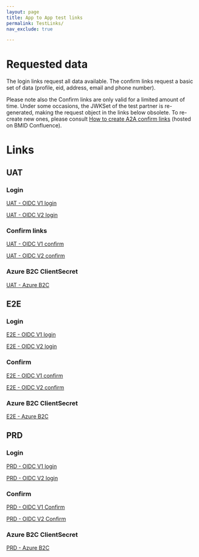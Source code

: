 ```yaml
---
layout: page
title: App to App test links
permalink: TestLinks/
nav_exclude: true

---
```


# Requested data

The login links request all data available.
The confirm links request a basic set of data (profile, eid, address, email and phone number).

Please note also the Confirm links are only valid for a limited amount of time. Under some occasions, the JWKSet of the test partner is re-generated, making the request object in the links below obsolete. To re-create new ones, please consult <a href="https://confluence.belgianmobileid.be/display/ITSME/How+to+create+A2A+Confirm+links" target="blank">How to create A2A confirm links</a> (hosted on BMID Confluence).

# Links

## UAT

### Login
<a href="https%3A%2F%2Fuatmerchant.itsme.be%2Foidc%2Fauthorization%3Fredirect_uri%3Dhttps%253A%252F%252Fcore-emulators-ssl.default-clu01.mgmt.belgianmobileid.be%252Fopenidclient%252Fuat_OIDC_TEST1%252Fauthz_cb%26response_type%3Dcode%26client_id%3DOIDC_TEST1%26scope%3Dopenid%2Bservice%253AOIDC_TEST1_LOGIN%2Bprofile%2Bphone%2Bemail%2Baddress%2Beid%26state%3Danystate%26nonce%3Danonce%26prompt%3Dlogin%2Bconsent%26max_age%3D1%26claims%3D%7B%2522userinfo%2522%3A%7B%2522tag%3Asixdots.be%2C2020-03%3Aclaim_birthdate_as_string%2522%3Anull%2C%2522tag%3Asixdots.be%2C2016-06%3Aclaim_nationality%2522%3Anull%2C%2522tag%3Asixdots.be%2C2016-06%3Aclaim_eid%2522%3Anull%2C%2522tag%3Asixdots.be%2C2016-06%3Aclaim_city_of_birth%2522%3Anull%2C%2522tag%3Asixdots.be%2C2016-06%3Aclaim_country_of_birth%2522%3Anull%2C%2522tag%3Asixdots.be%2C2017-05%3Aclaim_device%2522%3Anull%2C%2522tag%3Asixdots.be%2C2017-05%3Aclaim_transaction_info%2522%3Anull%2C%2522tag%3Asixdots.be%2C2017-05%3Aclaim_photo%2522%3Anull%7D%7D" target="blank">UAT - OIDC V1 login</a>
      
<a href="https%3A%2F%2Fidp.uat.itsme.services%2Fv2%2Fauthorization%3Fresponse_type%3Dcode%26client_id%3DOIDC_TEST1%26redirect_uri%3Dhttps%253A%252F%252Fcore-emulators-ssl.default-clu01.mgmt.belgianmobileid.be%252Fopenidclient%252Fuat_OIDC_TEST1_I18N%252Fauthz_cb_withPicture%26scope%3Dopenid%2Bservice%253AOIDC_TEST1_LOGIN_I18N%2Bprofile%2Bphone%2Bemail%2Baddress%2Beid%26state%3Danystate%26nonce%3Danonce%26prompt%3Dlogin%26max_age%3D1%26claims%3D%7B%2522userinfo%2522%3A%7B%2522http%3A%2F%2Fitsme.services%2Fv2%2Fclaim%2FBENationalNumber%2522%3Anull%2C%20%2522http%3A%2F%2Fitsme.services%2Fv2%2Fclaim%2Fclaim_citizenship%2522%3Anull%2C%2522http%3A%2F%2Fitsme.services%2Fv2%2Fclaim%2Fplace_of_birth%2522%3Anull%2C%2522http%3A%2F%2Fitsme.services%2Fv2%2Fclaim%2Fphysical_person_photo%2522%3Anull%2C%2522http%3A%2F%2Fitsme.services%2Fv2%2Fclaim%2Fbirthdate_as_string%2522%3Anull%2C%2522http%3A%2F%2Fitsme.services%2Fv2%2Fclaim%2Fclaim_device%2522%3Anull%2C%2522http%3A%2F%2Fitsme.services%2Fv2%2Fclaim%2Ftransaction_info%2522%3Anull%2C%2522http%3A%2F%2Fitsme.services%2Fv2%2Fclaim%2FvalidityFrom%2522%3Anull%2C%2522http%3A%2F%2Fitsme.services%2Fv2%2Fclaim%2FvalidityTo%2522%3Anull%2C%2522http%3A%2F%2Fitsme.services%2Fv2%2Fclaim%2FIDDocumentSN%2522%3Anull%2C%2522http%3A%2F%2Fitsme.services%2Fv2%2Fclaim%2FIDDocumentType%2522%3Anull%2C%2522http%3A%2F%2Fitsme.services%2Fv2%2Fclaim%2Fclaim_luxtrust_ssn%2522%3Anull%2C%2522http%3A%2F%2Fitsme.services%2Fv2%2Fclaim%2FBENationalNumber%2522%3Anull%2C%2522http%3A%2F%2Fitsme.services%2Fv2%2Fclaim%2Fclaim_nl_bsn%2522%3Anull%7D%7D" target="blank">UAT - OIDC V2 login</a>

### Confirm links
<a href="https://uatmerchant.itsme.be/oidc/authorization?response_type=code&client_id=OIDC_TEST1&redirect_uri=https%3A%2F%2Fcore-emulators-ssl.default-clu01.mgmt.belgianmobileid.be%2Fopenidclient%2Fuat_OIDC_TEST1%2Fauthz_cb&scope=openid+service%3AOIDC_TEST1_APPROVAL+profile+phone+email+address+eid&state=anystate&nonce=anonce&prompt=login+consent&max_age=1&claims=%7B%22userinfo%22%3A%7B%22name%22%3A%7B%22essential%22%3Atrue%7D%7D%7D&request_uri=https://belgianmobileid.github.io:443/slate/RequestObject_UAT_OIDCv1.json" target="blank">UAT - OIDC V1 confirm</a>

<a href="https://idp.uat.itsme.services/v2/authorization?response_type=code&client_id=OIDC_TEST1&redirect_uri=https%3A%2F%2Fcore-emulators-ssl.default-clu01.mgmt.belgianmobileid.be%2Fopenidclient%2Fuat_OIDC_TEST1_I18N%2Fauthz_cb_withPicture&scope=openid+service%3AOIDC_TEST1_APPROVAL_I18N+profile+phone+email+address+eid&state=anystate&nonce=anonce&prompt=login+consent&max_age=1&claims=%7B%22userinfo%22%3A%7B%22name%22%3A%7B%22essential%22%3Atrue%7D%7D%7D&request_uri=https://belgianmobileid.github.io:443/slate/RequestObject_UAT_OIDCv2.json" target="blank">UAT - OIDC V2 confirm</a>

### Azure B2C ClientSecret

<a href="https://itsmedigitalidb2cuat.b2clogin.com/itsmedigitalidb2cuat.onmicrosoft.com/oauth2/v2.0/authorize?p=B2C_1_itsme_test&client_id=97c86891-c64f-41e6-aeb5-fa73b6805959&nonce=defaultNonce&redirect_uri=https%3A%2F%2Fjwt.ms&scope=openid&response_type=id_token&prompt=login" target="blank">UAT - Azure B2C</a>

    
## E2E

### Login

<a href="https://e2emerchant.itsme.be/oidc/authorization?redirect_uri=https%3A%2F%2Fcore-emulators-ssl.default-clu01.mgmt.belgianmobileid.be%2Fopenidclient%2Fe2e_OIDC_TEST1%2Fauthz_cb&response_type=code&client_id=OIDC_TEST1&scope=openid+service%3AOIDC_TEST1_LOGIN+profile+phone+email+address+eid&state=anystate&nonce=anonce&prompt=login+consent&max_age=1%26claims%3D%7B%2522userinfo%2522%3A%7B%2522tag%3Asixdots.be%2C2020-03%3Aclaim_birthdate_as_string%2522%3Anull%2C%2522tag%3Asixdots.be%2C2016-06%3Aclaim_nationality%2522%3Anull%2C%2522tag%3Asixdots.be%2C2016-06%3Aclaim_eid%2522%3Anull%2C%2522tag%3Asixdots.be%2C2016-06%3Aclaim_city_of_birth%2522%3Anull%2C%2522tag%3Asixdots.be%2C2016-06%3Aclaim_country_of_birth%2522%3Anull%2C%2522tag%3Asixdots.be%2C2017-05%3Aclaim_device%2522%3Anull%2C%2522tag%3Asixdots.be%2C2017-05%3Aclaim_transaction_info%2522%3Anull%2C%2522tag%3Asixdots.be%2C2017-05%3Aclaim_photo%2522%3Anull%7D%7D" target="blank">E2E - OIDC V1 login</a>

<a href="https%3A%2F%2Fidp.e2e.itsme.services%2Fv2%2Fauthorization%3Fresponse_type%3Dcode%26client_id%3DOIDC_TEST1%26redirect_uri%3Dhttps%253A%252F%252Fcore-emulators-ssl.default-clu01.mgmt.belgianmobileid.be%252Fopenidclient%252Fe2e_OIDC_TEST1_I18N%252Fauthz_cb_withPicture%26scope%3Dopenid%2Bservice%253AOIDC_TEST1_LOGIN_I18N%2Bprofile%2Bphone%2Bemail%2Baddress%2Beid%26state%3Danystate%26nonce%3Danonce%26prompt%3Dlogin%2Bconsent%26max_age%3D1%26claims%3D%7B%2522userinfo%2522%3A%7B%2522http%3A%2F%2Fitsme.services%2Fv2%2Fclaim%2FBENationalNumber%2522%3Anull%2C%20%2522http%3A%2F%2Fitsme.services%2Fv2%2Fclaim%2Fclaim_citizenship%2522%3Anull%2C%2522http%3A%2F%2Fitsme.services%2Fv2%2Fclaim%2Fplace_of_birth%2522%3Anull%2C%2522http%3A%2F%2Fitsme.services%2Fv2%2Fclaim%2Fphysical_person_photo%2522%3Anull%2C%2522http%3A%2F%2Fitsme.services%2Fv2%2Fclaim%2Fbirthdate_as_string%2522%3Anull%2C%2522http%3A%2F%2Fitsme.services%2Fv2%2Fclaim%2Fclaim_device%2522%3Anull%2C%2522http%3A%2F%2Fitsme.services%2Fv2%2Fclaim%2Ftransaction_info%2522%3Anull%2C%2522http%3A%2F%2Fitsme.services%2Fv2%2Fclaim%2FvalidityFrom%2522%3Anull%2C%2522http%3A%2F%2Fitsme.services%2Fv2%2Fclaim%2FvalidityTo%2522%3Anull%2C%2522http%3A%2F%2Fitsme.services%2Fv2%2Fclaim%2FIDDocumentSN%2522%3Anull%2C%2522http%3A%2F%2Fitsme.services%2Fv2%2Fclaim%2FIDDocumentType%2522%3Anull%2C%2522http%3A%2F%2Fitsme.services%2Fv2%2Fclaim%2Fclaim_luxtrust_ssn%2522%3Anull%2C%2522http%3A%2F%2Fitsme.services%2Fv2%2Fclaim%2FBENationalNumber%2522%3Anull%2C%2522http%3A%2F%2Fitsme.services%2Fv2%2Fclaim%2Fclaim_nl_bsn%2522%3Anull%7D%7D" target="blank">E2E - OIDC V2 login</a>
      
### Confirm

<a href="https://e2emerchant.itsme.be/oidc/authorization?response_type=code&client_id=OIDC_TEST1&redirect_uri=https%3A%2F%2Fcore-emulators-ssl.default-clu01.mgmt.belgianmobileid.be%2Fopenidclient%2Fe2e_OIDC_TEST1%2Fauthz_cb&scope=openid+service%3AOIDC_TEST1_APPROVAL+profile+phone+email+address+eid&state=anystate&nonce=anonce&prompt=login+consent&max_age=1&claims=%7B%22userinfo%22%3A%7B%22name%22%3A%7B%22essential%22%3Atrue%7D%7D%7D&request_uri=https://belgianmobileid.github.io:443/slate/RequestObject_E2E_OIDCv1.json" target="blank">E2E - OIDC V1 confirm</a>

<a href="https://idp.e2e.itsme.services/v2/authorization?response_type=code&client_id=OIDC_TEST1&redirect_uri=https%3A%2F%2Fcore-emulators-ssl.default-clu01.mgmt.belgianmobileid.be%2Fopenidclient%2Fe2e_OIDC_TEST1_I18N%2Fauthz_cb_withPicture&scope=openid+service%3AOIDC_TEST1_APPROVAL_I18N+profile+phone+email+address+eid&state=anystate&nonce=anonce&prompt=login+consent&max_age=1&claims=%7B%22userinfo%22%3A%7B%22name%22%3A%7B%22essential%22%3Atrue%7D%7D%7D&request_uri=https://belgianmobileid.github.io:443/slate/RequestObject_E2E_OIDCv2.json" target="blank">E2E - OIDC V2 confirm</a>

### Azure B2C ClientSecret

<a href="https://itsmedigitalidb2ce2e.b2clogin.com/itsmedigitalidb2ce2e.onmicrosoft.com/oauth2/v2.0/authorize?p=B2C_1_itsme_userflow&client_id=e3ed773e-b123-46a3-86ba-721c37a7850d&nonce=defaultNonce&redirect_uri=https%3A%2F%2Fjwt.ms&scope=openid&response_type=id_token&prompt=login" target="blank">E2E - Azure B2C</a>

## PRD

### Login

<a href="https://merchant.itsme.be/oidc/authorization?redirect_uri=https%3A%2F%2Fcore-emulators-ssl.default-clu01.mgmt.belgianmobileid.be%2Fopenidclient%2Fprod_OIDC_TEST1%2Fauthz_cb&response_type=code&client_id=OIDC_TEST1&scope=openid+service%3AOIDC_TEST1_LOGIN+profile+eid+phone+email+address&state=anystate&nonce=anonce&prompt=login&max_age=1%26claims%3D%7B%2522userinfo%2522%3A%7B%2522tag%3Asixdots.be%2C2020-03%3Aclaim_birthdate_as_string%2522%3Anull%2C%2522tag%3Asixdots.be%2C2016-06%3Aclaim_nationality%2522%3Anull%2C%2522tag%3Asixdots.be%2C2016-06%3Aclaim_eid%2522%3Anull%2C%2522tag%3Asixdots.be%2C2016-06%3Aclaim_city_of_birth%2522%3Anull%2C%2522tag%3Asixdots.be%2C2016-06%3Aclaim_country_of_birth%2522%3Anull%2C%2522tag%3Asixdots.be%2C2017-05%3Aclaim_device%2522%3Anull%2C%2522tag%3Asixdots.be%2C2017-05%3Aclaim_transaction_info%2522%3Anull%2C%2522tag%3Asixdots.be%2C2017-05%3Aclaim_photo%2522%3Anull%7D%7D" target="blank">PRD - OIDC V1 login</a>
      
<a href="https%3A%2F%2Fidp.prd.itsme.services%2Fv2%2Fauthorization%3Fresponse_type%3Dcode%26client_id%3DOIDC_TEST1%26redirect_uri%3Dhttps%253A%252F%252Fcore-emulators-ssl.default-clu01.mgmt.belgianmobileid.be%252Fopenidclient%252Fprod_OIDC_TEST1_I18N%252Fauthz_cb_withPicture%26scope%3Dopenid%2Bservice%253AOIDC_TEST1_LOGIN_I18N%2Bprofile%2Beid%2Bphone%2Bemail%2Baddress%26state%3Danystate%26nonce%3Danonce%26prompt%3Dlogin%26max_age%3D1%26claims%3D%7B%2522userinfo%2522%3A%7B%2522http%3A%2F%2Fitsme.services%2Fv2%2Fclaim%2FBENationalNumber%2522%3Anull%2C%20%2522http%3A%2F%2Fitsme.services%2Fv2%2Fclaim%2Fclaim_citizenship%2522%3Anull%2C%2522http%3A%2F%2Fitsme.services%2Fv2%2Fclaim%2Fplace_of_birth%2522%3Anull%2C%2522http%3A%2F%2Fitsme.services%2Fv2%2Fclaim%2Fphysical_person_photo%2522%3Anull%2C%2522http%3A%2F%2Fitsme.services%2Fv2%2Fclaim%2Fbirthdate_as_string%2522%3Anull%2C%2522http%3A%2F%2Fitsme.services%2Fv2%2Fclaim%2Fclaim_device%2522%3Anull%2C%2522http%3A%2F%2Fitsme.services%2Fv2%2Fclaim%2Ftransaction_info%2522%3Anull%2C%2522http%3A%2F%2Fitsme.services%2Fv2%2Fclaim%2FvalidityFrom%2522%3Anull%2C%2522http%3A%2F%2Fitsme.services%2Fv2%2Fclaim%2FvalidityTo%2522%3Anull%2C%2522http%3A%2F%2Fitsme.services%2Fv2%2Fclaim%2FIDDocumentSN%2522%3Anull%2C%2522http%3A%2F%2Fitsme.services%2Fv2%2Fclaim%2FIDDocumentType%2522%3Anull%2C%2522http%3A%2F%2Fitsme.services%2Fv2%2Fclaim%2Fclaim_luxtrust_ssn%2522%3Anull%2C%2522http%3A%2F%2Fitsme.services%2Fv2%2Fclaim%2FBENationalNumber%2522%3Anull%2C%2522http%3A%2F%2Fitsme.services%2Fv2%2Fclaim%2Fclaim_nl_bsn%2522%3Anull%7D%7D" target="blank">PRD - OIDC V2 login</a>

### Confirm

<a href="https://merchant.itsme.be/oidc/authorization?response_type=code&client_id=OIDC_TEST1&redirect_uri=https%3A%2F%2Fcore-emulators-ssl.default-clu01.mgmt.belgianmobileid.be%2Fopenidclient%2Fprod_OIDC_TEST1%2Fauthz_cb&scope=openid+service%3AOIDC_TEST1_APPROVAL+profile+phone+email+address+eid&state=anystate&nonce=anonce&prompt=login+consent&max_age=1&claims=%7B%22userinfo%22%3A%7B%22name%22%3A%7B%22essential%22%3Atrue%7D%7D%7D&request_uri=https://belgianmobileid.github.io:443/slate/RequestObject_PRD_OIDCv1.json" target="blank">PRD - OIDC V1 Confirm</a>

<a href="https://idp.prd.itsme.services/v2/authorization?response_type=code&client_id=OIDC_TEST1&redirect_uri=https%3A%2F%2Fcore-emulators-ssl.default-clu01.mgmt.belgianmobileid.be%2Fopenidclient%2Fprod_OIDC_TEST1_I18N%2Fauthz_cb_withPicture&scope=openid+service%3AOIDC_TEST1_APPROVAL_I18N+profile+phone+email+address+eid&state=anystate&nonce=anonce&prompt=login+consent&max_age=1&claims=%7B%22userinfo%22%3A%7B%22name%22%3A%7B%22essential%22%3Atrue%7D%7D%7D&request_uri=https://belgianmobileid.github.io:443/slate/RequestObject_PRD_OIDCv2.json" target="blank">PRD - OIDC V2 Confirm</a>

### Azure B2C ClientSecret

<a href="https://itsmedigitalidb2cprd.b2clogin.com/itsmedigitalidb2cprd.onmicrosoft.com/oauth2/v2.0/authorize?p=B2C_1_itsme_prd&client_id=16addb8f-1d28-476c-b2f5-f65a8ff660fe&nonce=defaultNonce&redirect_uri=https%3A%2F%2Fjwt.ms%2F&scope=openid&response_type=id_token&prompt=login" target="blank">PRD - Azure B2C</a>
